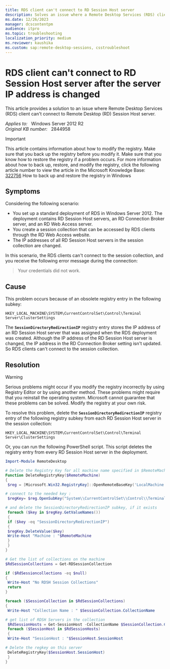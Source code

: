 ```yaml
---
title: RDS client can't connect to RD Session Host server
description: Solves an issue where a Remote Desktop Services (RDS) client can't connect to a session collection. It occurs if the IP addresses of Remote Desktop (RD) Session Host servers in the collection are changed.
ms.date: 12/26/2023
manager: dcscontentpm
audience: itpro
ms.topic: troubleshooting
localization_priority: medium
ms.reviewer: kaushika
ms.custom: sap:remote-desktop-sessions, csstroubleshoot
---
```

# RDS client can't connect to RD Session Host server after the server IP address is changed

This article provides a solution to an issue where Remote Desktop Services (RDS) client can't connect to Remote Desktop (RD) Session Host server.

_Applies to:_ &nbsp; Windows Server 2012 R2  
_Original KB number:_ &nbsp; 2844958

> [!IMPORTANT]
> This article contains information about how to modify the registry. Make sure that you back up the registry before you modify it. Make sure that you know how to restore the registry if a problem occurs. For more information about how to back up, restore, and modify the registry, click the following article number to view the article in the Microsoft Knowledge Base:  
[322756](https://support.microsoft.com/help/322756) How to back up and restore the registry in Windows

## Symptoms

Considering the following scenario:

- You set up a standard deployment of RDS in Windows Server 2012. The deployment contains RD Session Host servers, an RD Connection Broker server, and an RD Web Access server.
- You create a session collection that can be accessed by RDS clients through the RD Web Access website.
- The IP addresses of all RD Session Host servers in the session collection are changed.

In this scenario, the RDS clients can't connect to the session collection, and you receive the following error message during the connection:

> Your credentials did not work.

## Cause

This problem occurs because of an obsolete registry entry in the following subkey:

`HKEY_LOCAL_MACHINE\SYSTEM\CurrentControlSet\Control\Terminal Server\ClusterSettings`

The **`SessionDirectoryRedirectionIP`** registry entry stores the IP address of an RD Session Host server that was assigned when the RDS deployment was created. Although the IP address of the RD Session Host server is changed, the IP address in the RD Connection Broker setting isn't updated. So RDS clients can't connect to the session collection.

## Resolution

> [!WARNING]
> Serious problems might occur if you modify the registry incorrectly by using Registry Editor or by using another method. These problems might require that you reinstall the operating system. Microsoft cannot guarantee that these problems can be solved. Modify the registry at your own risk.

To resolve this problem, delete the **`SessionDirectoryRedirectionIP`** registry entry of the following registry subkey from each RD Session Host server in the session collection:  

`HKEY_LOCAL_MACHINE\SYSTEM\CurrentControlSet\Control\Terminal Server\ClusterSettings`  

Or, you can run the following PowerShell script. This script deletes the registry entry from every RD Session Host server in the deployment.

```powershell
Import-Module RemoteDesktop

# Delete the Registry Key for all machine name specified in $RemoteMachine
Function DeleteRegistryKey($RemoteMachine)
{
 $reg = [Microsoft.Win32.RegistryKey]::OpenRemoteBaseKey('LocalMachine', $RemoteMachine)

# connect to the needed key :  
 $regKey= $reg.OpenSubKey("System\\CurrentControlSet\\Control\\Terminal Server\\ClusterSettings", $true )

# and delete the SessionDirectoryRedirectionIP subkey, if it exists
 foreach ($key in $regKey.GetValueNames())
 { 
 if ($key -eq "SessionDirectoryRedirectionIP")
 {
 $regKey.DeleteValue($key)  
 Write-Host "Machine : "$RemoteMachine
 }
 }
}

# Get the list of collections on the machine
$RdSessionCollections = Get-RDSessionCollection  

if ($RdSessioncollections -eq $null)
{
 Write-Host "No RDSH Session Collections"
 return
}

foreach ($SessionCollection in $RdSessionCollections)
{
 Write-Host "Collection Name : " $SessionCollection.CollectionName

# get list of RDSH Servers in the collection
 $RdSessionHosts = Get-SessionHost -CollectionName $SessionCollection.CollectionName
 foreach ($SessionHost in $RdSessionHosts)
 {
 Write-Host "SessionHost : "$SessionHost.SessionHost

# Delete the regkey on this server
 DeleteRegistryKey($SessionHost.SessionHost)
 }
}
```
